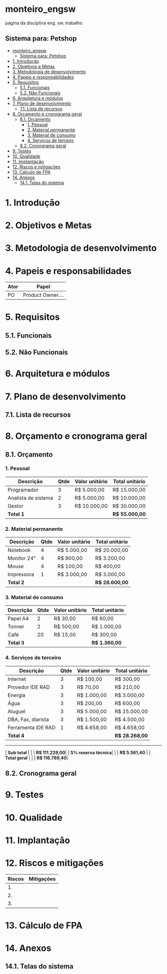 # monteiro_engsw
página da disciplina eng. sw. trabalho

## Sistema para: Petshop



- [monteiro\_engsw](#monteiro_engsw)
  - [Sistema para: Petshop](#sistema-para-petshop)
- [1. Introdução](#1-introdução)
- [2. Objetivos e Metas](#2-objetivos-e-metas)
- [3. Metodologia de desenvolvimento](#3-metodologia-de-desenvolvimento)
- [4. Papeis e responsabilidades](#4-papeis-e-responsabilidades)
- [5. Requisitos](#5-requisitos)
  - [5.1. Funcionais](#51-funcionais)
  - [5.2. Não Funcionais](#52-não-funcionais)
- [6. Arquitetura e módulos](#6-arquitetura-e-módulos)
- [7. Plano de desenvolvimento](#7-plano-de-desenvolvimento)
  - [7.1. Lista de recursos](#71-lista-de-recursos)
- [8. Orçamento e cronograma geral](#8-orçamento-e-cronograma-geral)
  - [8.1. Orçamento](#81-orçamento)
    - [1. Pessoal](#1-pessoal)
    - [2. Material permanente](#2-material-permanente)
    - [3. Material de consumo](#3-material-de-consumo)
    - [4. Serviços de terceiro](#4-serviços-de-terceiro)
  - [8.2. Cronograma geral](#82-cronograma-geral)
- [9. Testes](#9-testes)
- [10. Qualidade](#10-qualidade)
- [11. Implantação](#11-implantação)
- [12. Riscos e mitigações](#12-riscos-e-mitigações)
- [13. Cálculo de FPA](#13-cálculo-de-fpa)
- [14. Anexos](#14-anexos)
  - [14.1. Telas do sistema](#141-telas-do-sistema)





# 1. Introdução

<!---
Contexto: O objetivo deste sistema é atender uma petshop, que não esta informatizada. A petshop atualmente realiza seus procedimentos de forma manual, utilizando formulários em papel. 
Para o contexto acimar, escreva 3 parágrafos de introdução para um projeto de software:
-->


# 2. Objetivos e Metas

<!---
Contexto: O sistema deverá suportar as atividades de atendimento ao cliente e aos animais bem como o setor de venda de produtos de forma informatizada. O sistema também terá suporte as operações de emissão de NFe e NFSe.
Deseja-se que o sistema esteja operacional em até 6 meses na web e com uma versão mobile em até 8 meses.
No contexto acima, escrevemos alguns objetivos para o sistema de petshop, reescreve em até 2 parágrafos, escreve usando uma linguagem menos formal e figuras de linguagem.
-->


# 3. Metodologia de desenvolvimento

<!---
Contexto: A metodologia utilizada, será uma abordagem Ágil usando Scrum com Kanban. De forma que o produto possa ser testado de forma iterativa em cada módulo. Será utilizado uma ferramenta online para mostrar o kanban para todos os integrantes da equipe. O desenvolvimento deverá gerar software rodando (ao final de cada Sprint devemos ter software funcional) e menos documentação (somente o essencial).
Para o contexto de metodologia de desenvolvimento, descrito acima: reescreva em até 2 parágrafos usando uma linguagem informal.
-->

# 4. Papeis e responsabilidades

<!---
Contexto: 
Considerando que a metodologia de desenvolvinto será Scrum, teremos inicialmente, 3 papéis: PO, Scrum Master e Devs. O PO irá desempenhar papel fundamental na definição do Product Backlog e do Sprint Backlog, bem como sua priorização. O Scrum master irá realizar as tarefas de organização do processo Scrum, os Devs irão construir e testar os produtos. Posteriormente serã integrados na equipe outros profissionais momentaneamente conforme a demanda como equipe de banco e infra. Será necessário uma comunidade de usuários alfa e beta testers. Serão necessários alguns animais para que seus dados de testes sejam usados no sistema.

Para o contexto de papeis e responsabilidades descrito acima, gere uma tabela em Markdown com duas colunas (uma para o ator e outra para o papel desempenhado), colocando os itens acima e escreva em linguagem informar.
-->

| Ator | Papel |
| -- | -- |
| PO | Product Owner.... |


# 5. Requisitos

## 5.1. Funcionais
<!---
Contexto:
1.
2.
3.
Para o contexto de requisitos funcionais, crie uma tabela em markdown ampliando a lista acima em mais5 ítens.
-->

## 5.2. Não Funcionais
<!---
Contexto:
1.
2.
3.
4.
Para o contexto de requisitos não funcionais, crie uma tabela em markdown ampliando a lista acima em mais 5 ítens.
-->






# 6. Arquitetura e módulos

<!---
isto é um comentário !

-->

# 7. Plano de desenvolvimento

<!---
isto é um comentário !
-->

## 7.1. Lista de recursos

<!---
isto é um comentário !
-->

# 8. Orçamento e cronograma geral

<!---
isto é um comentário !
-->

## 8.1. Orçamento

<!---
isto é um comentário !
-->


### 1. Pessoal

| Descrição          | Qtde | Valor unitário | Total unitário |
|--------------------|------|----------------|----------------|
| Programador        | 3    | R$ 5.000,00    | R$ 15.000,00   |
| Analista de sistema| 2    | R$ 5.000,00    | R$ 10.000,00   |
| Gestor             | 3    | R$ 10.000,00   | R$ 30.000,00   |
| **Total 1**        |      |                | **R$ 55.000,00**|

### 2. Material permanente

| Descrição    | Qtde | Valor unitário | Total unitário |
|--------------|------|----------------|----------------|
| Notebook     | 4    | R$ 5.000,00    | R$ 20.000,00   |
| Monitor 24"  | 4    | R$ 800,00      | R$ 3.200,00    |
| Mouse        | 4    | R$ 100,00      | R$ 400,00      |
| Impressora   | 1    | R$ 3.000,00    | R$ 3.000,00    |
| **Total 2**  |      |                | **R$ 26.600,00**|

### 3. Material de consumo

| Descrição   | Qtde | Valor unitário | Total unitário |
|-------------|------|----------------|----------------|
| Papel A4    | 2    | R$ 30,00       | R$ 60,00       |
| Tonner      | 2    | R$ 500,00      | R$ 1.000,00    |
| Café        | 20   | R$ 15,00       | R$ 300,00      |
| **Total 3** |      |                | **R$ 1.360,00**|

### 4. Serviços de terceiro

| Descrição           | Qtde | Valor unitário | Total unitário |
|---------------------|------|----------------|----------------|
| Internet            | 3    | R$ 100,00      | R$ 300,00      |
| Provedor IDE RAD    | 3    | R$ 70,00       | R$ 210,00      |
| Energia             | 3    | R$ 1.000,00    | R$ 3.000,00    |
| Água                | 3    | R$ 200,00      | R$ 600,00      |
| Aluguel             | 3    | R$ 5.000,00    | R$ 15.000,00   |
| DBA, Fax, diarista  | 3    | R$ 1.500,00    | R$ 4.500,00    |
| Ferramenta IDE RAD  | 1    | R$ 4.658,00    | R$ 4.658,00    |
| **Total 4**         |      |                | **R$ 28.268,00**|

---

| **Sub total**         |      |                | **R$ 111.228,00**|
| **5% reserva técnica**|      |                | **R$ 5.561,40** |
| **Total geral**       |      |                | **R$ 116.789,40**|






## 8.2. Cronograma geral

<!---
colocar aqui o cronograma do project libre
-->



# 9. Testes

<!---
isto é um comentário !
-->

# 10. Qualidade

<!---
Descrever aspectos de qualidade do seu software

-->

# 11. Implantação

<!---
tipo SaaS
-->

# 12. Riscos e mitigações

<!---
isto é um comentário !
-->

| Riscos | Mitigações |
|--------|------------|
| 1.     |            |
| 2.     |            |
| 3.     |            |

# 13. Cálculo de FPA

<!---
Pelo menos 1 formulários, exemplo: tarefas do qdpm
-->


# 14. Anexos

## 14.1. Telas do sistema

<!---
Telas do qdpm
-->

[]()
